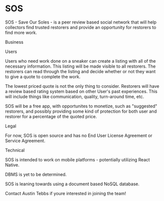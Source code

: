 # SOS
SOS - Save Our Soles - is a peer review based social network that will help collectors find trusted restorers and provide an opportunity for restorers to find more work.

Business

Users 

Users who need work done on a sneaker can create a listing with all of the necessary information. This listing will be made visible to all restorers. The restorers can read through the listing and decide whether or not they want to give a quote to complete the work.

The lowest priced quote is not the only thing to consider. Restorers will have a review based rating system based on other User's past experiences. This will include things like communication, quality, turn-around time, etc.

SOS will be a free app, with opportunites to monetize, such as "suggested" restorers, and possibly providing some kind of protection for both user and restorer for a percentage of the quoted price.

Legal

For now, SOS is open source and has no End User License Agreement or Service Agreement.

Technical

SOS is intended to work on mobile platforms - potentially utilizing React Native.

DBMS is yet to be determined.

SOS is leaning towards using a document based NoSQL database.

Contact Austin Tebbs if youre interested in joining the team!






